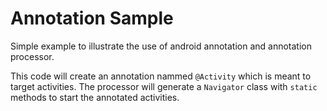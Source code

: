 # Annotation Sample

Simple example to illustrate the use of android annotation and annotation processor.

This code will create an annotation nammed `@Activity` which is meant to target activities. The processor will generate a `Navigator` class with `static` methods to start the annotated activities.

